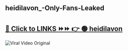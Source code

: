 
 ## heidilavon_-Only-Fans-Leaked

# <h2><a href="https://clipsfans.com/heidilavon_&ref=git">🔗 Click to LINKS ⏩⏩ 👉 🟢 heidilavon  </a></h2>

<a href="https://clipsfans.com/heidilavon_&ref=git" rel="nofollow" data-target="animated-image.originalLink"><img src="https://i.ibb.co.com/xMMVF88/686577567.gif" alt="Viral Video Original" style="max-width: 100%; display: inline-block;" data-target="animated-image.originalImage"></a>
